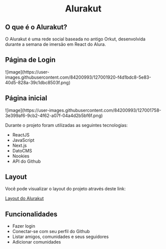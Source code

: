 <h1 align="center"> Alurakut </h1>

<h2 align="left"> O que é o Alurakut? </h2>
<p align="left"> O Alurakut é uma rede social baseada no antigo Orkut, desenvolvida durante a semana de imersão em React do Alura. </p>

<h2 align="left"> Página de Login </h2>
![image](https://user-images.githubusercontent.com/84200993/127001920-f4d1bdc8-5e83-40d5-828a-39c1dbc8503f.png)

<h2 align="left"> Página inicial </h2>
![image](https://user-images.githubusercontent.com/84200993/127001758-3e399af6-9cb2-4f62-a07f-04a4d2b5bf6f.png)


<p align="left"> Durante o projeto foram utilizadas as seguintes tecnologias: </p>
  <ul>
    <li> ReactJS </li>
    <li> JavaScript </li>
    <li> Next.js  </li>
    <li> DatoCMS  </li>
    <li> Nookies </li>
    <li> API do Github </li>
  </ul>
  
<h2> Layout </h2>
<p align="left"> Você pode visualizar o layout do projeto através deste link: </p>
<a href = "https://www.figma.com/file/xHF0n0qxiE2rqjqAILiBUB/Alurakut?node-id=58%3A0"> Layout do Alurakut </a>
  
    
<h2> Funcionalidades </h2>
  <ul>
    <li> Fazer login  </li>
    <li> Conectar-se com seu perfil do Github </li>
    <li> Listar amigos, comunidades e seus seguidores </li>
    <li> Adicionar comunidades  </li>
  </ul>
    


